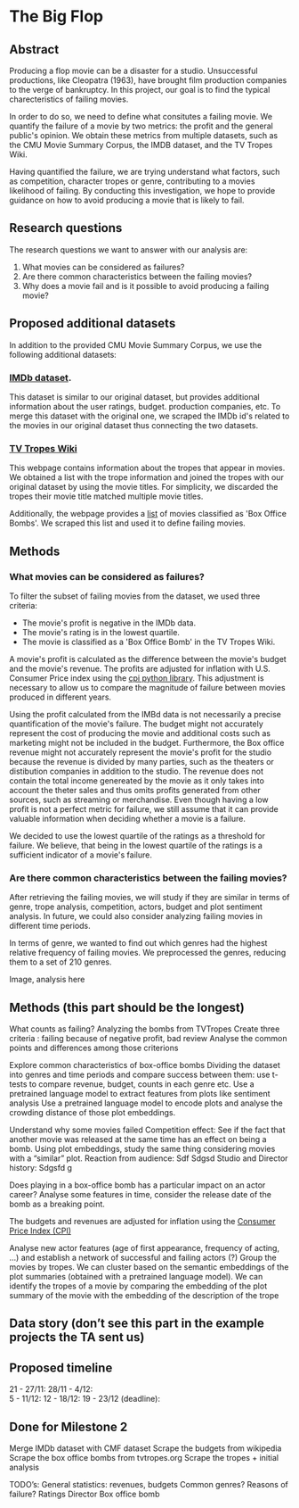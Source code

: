 # The Big Flop

## Abstract

Producing a flop movie can be a disaster for a studio.
Unsuccessful productions, like Cleopatra (1963), have brought film production companies to the verge of bankruptcy.
In this project, our goal is to find the typical charecteristics of failing movies.

In order to do so, we need to define what consitutes a failing movie. 
We quantify the failure of a movie by two metrics: the profit and the general public's opinion.
We obtain these metrics from multiple datasets, such as the CMU Movie Summary Corpus, the IMDB dataset, and the TV Tropes Wiki.

Having quantified the failure, we are trying understand what factors, such as competition, character tropes or genre, contributing to a movies likelihood of failing. By conducting this investigation, we hope to provide guidance on how to avoid producing a movie that is likely to fail.

## Research questions

The research questions we want to answer with our analysis are:
1. What movies can be considered as failures?
2. Are there common characteristics between the failing movies?
3. Why does a movie fail and is it possible to avoid producing a failing movie?

## Proposed additional datasets

In addition to the provided CMU Movie Summary Corpus, we use the following additional datasets:

### [IMDb dataset](https://www.kaggle.com/datasets/rounakbanik/the-movies-dataset).

This dataset is similar to our original dataset, but provides additional information about the user ratings, budget. production companies, etc. To merge this dataset with the original one, we scraped the IMDb id's related to the movies in our original dataset thus connecting the two datasets.

### [TV Tropes Wiki](https://tvtropes.org/pmwiki/pmwiki.php/Main/HomePage)

This webpage contains information about the tropes that appear in movies. We obtained a list with the trope information and joined the tropes with our original dataset by using the movie titles. For simplicity, we discarded the tropes their movie title matched multiple movie titles.

Additionally, the webpage provides a [list](https://tvtropes.org/pmwiki/pmwiki.php/Main/BoxOfficeBomb) of movies classified as 'Box Office Bombs'. We scraped this list and used it to define failing movies.

## Methods

### What movies can be considered as failures?

To filter the subset of failing movies from the dataset, we used three criteria:
- The movie's profit is negative in the IMDb data.
- The movie's rating is in the lowest quartile.
- The movie is classified as a 'Box Office Bomb' in the TV Tropes Wiki.

A movie's profit is calculated as the difference between the movie's budget and the movie's revenue. The profits are adjusted for inflation with U.S.
Consumer Price index using the [cpi python library](https://palewi.re/docs/cpi/). This adjustment is necessary to allow us to compare the magnitude of failure between movies produced in different years.

Using the profit calculated from the IMBd data is not necessarily a precise quantification of the movie's failure. The budget might not accurately represent the cost of producing the movie and additional costs such as marketing might not be included in the budget. Furthermore, the Box office revenue might not accurately represent the movie's profit for the studio because the revenue is divided by many parties, such as the theaters or distibution companies in addition to the studio. The revenue does not contain the total income genereated by the movie as it only takes into account the theter sales and thus omits profits generated from other sources, such as streaming or merchandise. Even though having a low profit is not a perfect metric for failure, we still assume that it can provide valuable information when deciding whether a movie is a failure.

We decided to use the lowest quartile of the ratings as a threshold for failure. We believe, that being in the lowest quartile of the ratings is a sufficient indicator of a movie's failure.

### Are there common characteristics between the failing movies?

After retrieving the failing movies, we will study if they are similar in terms of genre, trope analysis, competition, actors, budget and plot sentiment analysis. In future, we could also consider analyzing failing movies in different time periods.

In terms of genre, we wanted to find out which genres had the highest relative frequency of failing movies. We preprocessed the genres, reducing them to a set of 210 genres.

Image, analysis here



## Methods (this part should be the longest)
What counts as failing? Analyzing the bombs from TVTropes
Create three criteria : failing because of negative profit, bad review
Analyse the common points and differences among those criterions

Explore common characteristics of box-office bombs
Dividing the dataset into genres and time periods and compare success between them: use t-tests to compare revenue, budget, counts in each genre etc.
Use a pretrained language model to extract features from plots like sentiment analysis
Use a pretrained language model to encode plots and analyse the crowding distance of those plot embeddings.

Understand why some movies failed
    Competition effect:
See if the fact that another movie was released at the same time has an effect on being a bomb.
Using plot embeddings, study the same thing considering movies with a “similar” plot.
    Reaction from audience:
Sdf
Sdgsd
    Studio and Director history:
Sdgsfd
g

Does playing in a box-office bomb has a particular impact on an actor career?
Analyse some features in time, consider the release date of the bomb as a breaking point.


The budgets and revenues are adjusted for inflation using the [Consumer Price Index (CPI)](https://palewi.re/docs/cpi/)


Analyse new actor features (age of first appearance, frequency of acting, …) and establish a network of successful and failing actors (?)
Group the movies by tropes. We can cluster based on the semantic embeddings of the plot summaries (obtained with a pretrained language model). We can identify the tropes of a movie by comparing the embedding of the plot summary of the movie with the embedding of the description of the trope

## Data story (don’t see this part in the example projects the TA sent us)

## Proposed timeline

21 - 27/11:
28/11 - 4/12:  
5 - 11/12:
12 - 18/12:
19 - 23/12 (deadline):



## Done for Milestone 2
Merge IMDb dataset with CMF dataset
Scrape the budgets from wikipedia
Scrape the box office bombs from tvtropes.org
Scrape the tropes + initial analysis


TODO’s:
General statistics: revenues, budgets
Common genres?
Reasons of failure?
Ratings
Director
Box office bomb



















